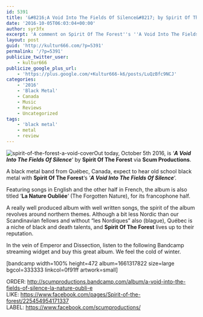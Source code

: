 ```yaml
---
id: 5391
title: '&#8216;A Void Into The Fields Of Silence&#8217; by Spirit Of The Forest &#8211; A Comment'
date: '2016-10-05T06:03:04+00:00'
author: syr3fx
excerpt: 'A comment on Spirit Of The Forest''s ''A Void Into The Fields Of Silence'' album (2016).'
layout: post
guid: 'http://kultur666.com/?p=5391'
permalink: '/?p=5391'
publicize_twitter_user:
    - kultur666
publicize_google_plus_url:
    - 'https://plus.google.com/+Kultur666-k6/posts/LuQzBfc9NCJ'
categories:
    - '2016'
    - 'Black Metal'
    - Canada
    - Music
    - Reviews
    - Uncategorized
tags:
    - 'black metal'
    - metal
    - review
---
```


![spirit-of-the-forest-a-void-cover](http://localhost:8080/wp-content/uploads/2016/10/spirit-of-the-forest-a-void-cover.jpg)Out today, October 5th 2016, is ‘***A Void Into The Fields Of Silence***‘ by **Spirit Of The Forest** via **Scum Productions**.

A black metal band from Québec, Canada, expect to hear old school black metal with **Spirit Of The Forest**‘s ‘***A Void Into The Fields Of Silence***‘.

Featuring songs in English and the other half in French, the album is also titled ‘**La Nature Oubliée**‘ (The Forgotten Nature), for its francophone half.

A really well produced album with well written songs, the spirit of the album revolves around northern themes. Although a bit less Nordic than our Scandinavian fellows and without “les Nordiques” also (blague), Québec is a niche of black and death talents, and **Spirit Of The Forest** lives up to their reputation.

In the vein of Emperor and Dissection, listen to the following Bandcamp streaming widget and buy this great album. We feel the cold of winter.

\[bandcamp width=100% height=472 album=1661317822 size=large bgcol=333333 linkcol=0f91ff artwork=small\]

ORDER: <http://scumproductions.bandcamp.com/album/a-void-into-the-fields-of-silence-la-nature-oubli-e>  
LIKE: <https://www.facebook.com/pages/Spirit-of-the-forest/225454954171337>  
LABEL: <https://www.facebook.com/scumproductions/>